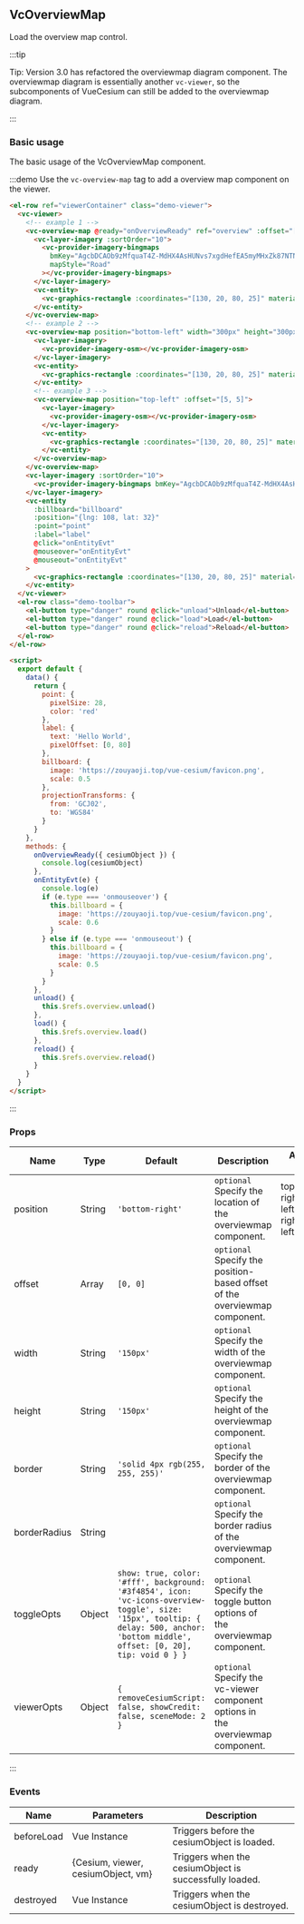 ## VcOverviewMap

Load the overview map control.

:::tip

Tip: Version 3.0 has refactored the overviewmap diagram component. The overviewmap diagram is essentially another `vc-viewer`, so the subcomponents of VueCesium can still be added to the overviewmap diagram.

:::

### Basic usage

The basic usage of the VcOverviewMap component.

:::demo Use the `vc-overview-map` tag to add a overview map component on the viewer.

```html
<el-row ref="viewerContainer" class="demo-viewer">
  <vc-viewer>
    <!-- example 1 -->
    <vc-overview-map @ready="onOverviewReady" ref="overview" :offset="[5, 5]">
      <vc-layer-imagery :sortOrder="10">
        <vc-provider-imagery-bingmaps
          bmKey="AgcbDCAOb9zMfquaT4Z-MdHX4AsHUNvs7xgdHefEA5myMHxZk87NTNgdLbG90IE-"
          mapStyle="Road"
        ></vc-provider-imagery-bingmaps>
      </vc-layer-imagery>
      <vc-entity>
        <vc-graphics-rectangle :coordinates="[130, 20, 80, 25]" material="green"></vc-graphics-rectangle>
      </vc-entity>
    </vc-overview-map>
    <!-- example 2 -->
    <vc-overview-map position="bottom-left" width="300px" height="300px" :offset="[5, 5]" :viewerOpts="{ showCredit: true, sceneMode: 3 }">
      <vc-layer-imagery>
        <vc-provider-imagery-osm></vc-provider-imagery-osm>
      </vc-layer-imagery>
      <vc-entity>
        <vc-graphics-rectangle :coordinates="[130, 20, 80, 25]" material="green"></vc-graphics-rectangle>
      </vc-entity>
      <!-- example 3 -->
      <vc-overview-map position="top-left" :offset="[5, 5]">
        <vc-layer-imagery>
          <vc-provider-imagery-osm></vc-provider-imagery-osm>
        </vc-layer-imagery>
        <vc-entity>
          <vc-graphics-rectangle :coordinates="[130, 20, 80, 25]" material="green"></vc-graphics-rectangle>
        </vc-entity>
      </vc-overview-map>
    </vc-overview-map>
    <vc-layer-imagery :sortOrder="10">
      <vc-provider-imagery-bingmaps bmKey="AgcbDCAOb9zMfquaT4Z-MdHX4AsHUNvs7xgdHefEA5myMHxZk87NTNgdLbG90IE-"></vc-provider-imagery-bingmaps>
    </vc-layer-imagery>
    <vc-entity
      :billboard="billboard"
      :position="{lng: 108, lat: 32}"
      :point="point"
      :label="label"
      @click="onEntityEvt"
      @mouseover="onEntityEvt"
      @mouseout="onEntityEvt"
    >
      <vc-graphics-rectangle :coordinates="[130, 20, 80, 25]" material="green"></vc-graphics-rectangle>
    </vc-entity>
  </vc-viewer>
  <el-row class="demo-toolbar">
    <el-button type="danger" round @click="unload">Unload</el-button>
    <el-button type="danger" round @click="load">Load</el-button>
    <el-button type="danger" round @click="reload">Reload</el-button>
  </el-row>
</el-row>

<script>
  export default {
    data() {
      return {
        point: {
          pixelSize: 28,
          color: 'red'
        },
        label: {
          text: 'Hello World',
          pixelOffset: [0, 80]
        },
        billboard: {
          image: 'https://zouyaoji.top/vue-cesium/favicon.png',
          scale: 0.5
        },
        projectionTransforms: {
          from: 'GCJ02',
          to: 'WGS84'
        }
      }
    },
    methods: {
      onOverviewReady({ cesiumObject }) {
        console.log(cesiumObject)
      },
      onEntityEvt(e) {
        console.log(e)
        if (e.type === 'onmouseover') {
          this.billboard = {
            image: 'https://zouyaoji.top/vue-cesium/favicon.png',
            scale: 0.6
          }
        } else if (e.type === 'onmouseout') {
          this.billboard = {
            image: 'https://zouyaoji.top/vue-cesium/favicon.png',
            scale: 0.5
          }
        }
      },
      unload() {
        this.$refs.overview.unload()
      },
      load() {
        this.$refs.overview.load()
      },
      reload() {
        this.$refs.overview.reload()
      }
    }
  }
</script>
```

:::

### Props

<!-- prettier-ignore -->
| Name | Type | Default | Description | Accepted Values |
| ---- | ---- | ------- | ----------- | --------------- |
| position | String | `'bottom-right'` | `optional` Specify the location of the overviewmap component. | top-right/top-left/bottom-right/bottom-left |
| offset | Array | `[0, 0]` | `optional` Specify the position-based offset of the overviewmap component. | |
| width | String | `'150px'` | `optional` Specify the width of the overviewmap component. |
| height | String | `'150px'` | `optional` Specify the height of the overviewmap component. |
| border | String | `'solid 4px rgb(255, 255, 255)'` | `optional` Specify the border of the overviewmap component. |
| borderRadius | String | | `optional` Specify the border radius of the overviewmap component. |
| toggleOpts | Object | `show: true, color: '#fff', background: '#3f4854', icon: 'vc-icons-overview-toggle', size: '15px', tooltip: { delay: 500, anchor: 'bottom middle', offset: [0, 20], tip: void 0 } }` | `optional` Specify the toggle button options of the overviewmap component. |
| viewerOpts | Object |`{ removeCesiumScript: false, showCredit: false, sceneMode: 2 }` | `optional` Specify the vc-viewer component options in the overviewmap component.|

:::

### Events

| Name       | Parameters                         | Description                                            |
| ---------- | ---------------------------------- | ------------------------------------------------------ |
| beforeLoad | Vue Instance                       | Triggers before the cesiumObject is loaded.            |
| ready      | {Cesium, viewer, cesiumObject, vm} | Triggers when the cesiumObject is successfully loaded. |
| destroyed  | Vue Instance                       | Triggers when the cesiumObject is destroyed.           |
